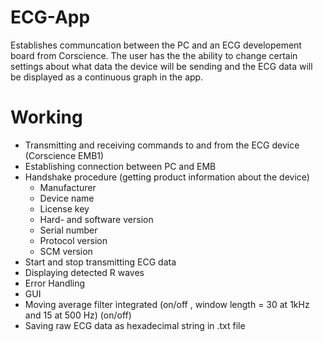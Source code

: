 # ECG-App
Establishes communcation between the PC and an ECG developement board from Corscience. The user has the the ability to change certain settings about what data the device will be sending and the ECG data will be displayed as a continuous graph in the app.

# Working
- Transmitting and receiving commands to and from the ECG device (Corscience EMB1)
- Establishing connection between PC and EMB
- Handshake procedure (getting product information about the device)
  - Manufacturer
  - Device name
  - License key
  - Hard- and software version
  - Serial number
  - Protocol version
  - SCM version
- Start and stop transmitting ECG data
- Displaying detected R waves
- Error Handling
- GUI
- Moving average filter integrated (on/off , window length = 30 at 1kHz and 15 at 500 Hz) (on/off)
- Saving raw ECG data as hexadecimal string in .txt file
